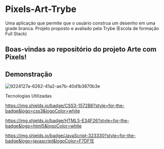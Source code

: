 # Pixels-Art-Trybe
Uma aplicação que permite que o usuário construa um desenho em uma grade branca. Projeto proposto e avaliado pela Trybe  (Escola de formação Full Stack)

<h2>Boas-vindas ao repositório do projeto Arte com Pixels!</h2>

<h2>Demonstração</h2>

![9224127a-6262-41a2-ae7b-40d1b3870b3e](https://user-images.githubusercontent.com/54490709/195649151-5f1b3c99-999e-4075-9f5a-ff33bef5edc1.jpg)


Tecnologias Utilizadas

https://img.shields.io/badge/CSS3-1572B6?style=for-the-badge&logo=css3&logoColor=white

https://img.shields.io/badge/HTML5-E34F26?style=for-the-badge&logo=html5&logoColor=white 

https://img.shields.io/badge/JavaScript-323330?style=for-the-badge&logo=javascript&logoColor=F7DF1E
